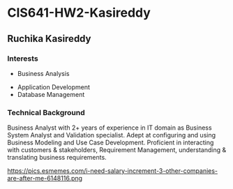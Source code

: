 # CIS641-HW2-Kasireddy
## Ruchika Kasireddy

### Interests
- Business Analysis
* Application Development
* Database Management

### Technical Background
Business Analyst with 2+ years of experience in IT domain as Business System Analyst and Validation specialist. Adept at configuring and using Business Modeling and Use Case Development. Proficient in interacting with customers & stakeholders, Requirement Management, understanding & translating business requirements.

https://pics.esmemes.com/i-need-salary-increment-3-other-companies-are-after-me-6148116.png



